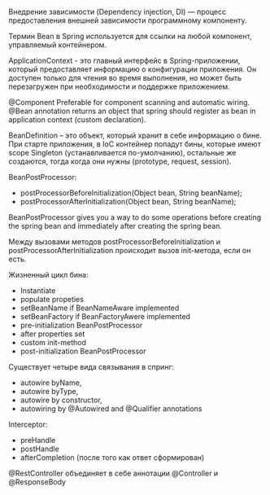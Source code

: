 Внедрение зависимости (Dependency injection, DI) — процесс предоставления внешней зависимости программному компоненту. 

Термин Bean в Spring используется для ссылки на любой компонент, управляемый контейнером.

ApplicationContext - это главный интерфейс в Spring-приложении, который предоставляет информацию о конфигурации приложения. Он доступен только для чтения во время выполнения, но может быть перезагружен при необходимости и поддержке приложением. 

@Component Preferable for component scanning and automatic wiring.
@Bean annotation returns an object that spring should register as bean in application context (custom declaration).

BeanDefinition – это объект, который хранит в себе информацию о бине.
При старте приложения, в IoC контейнер попадут бины, которые имеют scope Singleton (устанавливается по-умолчанию), остальные же создаются, тогда когда они нужны (prototype, request, session).

BeanPostProcessor:
- postProcessorBeforeInitialization(Object bean, String beanName);
- postProcessorAfterInitialization(Object bean, String beanName);

BeanPostProcessor gives you a way to do some operations before creating the spring bean and immediately after creating the spring bean.

Между вызовами методов postProcessorBeforeInitialization и postProcessorAfterInitialization происходит вызов init-метода, если он есть.

Жизненный цикл бина:
- Instantiate
- populate propeties
- setBeanName if BeanNameAware implemented
- setBeanFactory if BeanFactoryAwere implemented
- pre-initialization BeanPostProcessor
- after properties set
- custom init-method
- post-initialization BeanPostProcessor

Существует четыре вида связывания в спринг:
- autowire byName,
- autowire byType,
- autowire by constructor,
- autowiring by @Autowired and @Qualifier annotations

Interceptor:
- preHandle
- postHandle
- afterCompletion (после того как ответ сформирован)

@RestController объединяет в себе аннотации @Controller и @ResponseBody


